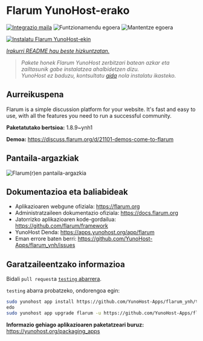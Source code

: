 <!--
Ohart ongi: README hau automatikoki sortu da <https://github.com/YunoHost/apps/tree/master/tools/readme_generator>ri esker
EZ editatu eskuz.
-->

# Flarum YunoHost-erako

[![Integrazio maila](https://apps.yunohost.org/badge/integration/flarum)](https://ci-apps.yunohost.org/ci/apps/flarum/)
![Funtzionamendu egoera](https://apps.yunohost.org/badge/state/flarum)
![Mantentze egoera](https://apps.yunohost.org/badge/maintained/flarum)

[![Instalatu Flarum YunoHost-ekin](https://install-app.yunohost.org/install-with-yunohost.svg)](https://install-app.yunohost.org/?app=flarum)

*[Irakurri README hau beste hizkuntzatan.](./ALL_README.md)*

> *Pakete honek Flarum YunoHost zerbitzari batean azkar eta zailtasunik gabe instalatzea ahalbidetzen dizu.*  
> *YunoHost ez baduzu, kontsultatu [gida](https://yunohost.org/install) nola instalatu ikasteko.*

## Aurreikuspena

Flarum is a simple discussion platform for your website. It's fast and easy to use, with all the features you need to run a successful community.

**Paketatutako bertsioa:** 1.8.9~ynh1

**Demoa:** <https://discuss.flarum.org/d/21101-demos-come-to-flarum>

## Pantaila-argazkiak

![Flarum(r)en pantaila-argazkia](./doc/screenshots/beta16.jpg)

## Dokumentazioa eta baliabideak

- Aplikazioaren webgune ofiziala: <https://flarum.org>
- Administratzaileen dokumentazio ofiziala: <https://docs.flarum.org>
- Jatorrizko aplikazioaren kode-gordailua: <https://github.com/flarum/framework>
- YunoHost Denda: <https://apps.yunohost.org/app/flarum>
- Eman errore baten berri: <https://github.com/YunoHost-Apps/flarum_ynh/issues>

## Garatzaileentzako informazioa

Bidali `pull request`a [`testing` abarrera](https://github.com/YunoHost-Apps/flarum_ynh/tree/testing).

`testing` abarra probatzeko, ondorengoa egin:

```bash
sudo yunohost app install https://github.com/YunoHost-Apps/flarum_ynh/tree/testing --debug
edo
sudo yunohost app upgrade flarum -u https://github.com/YunoHost-Apps/flarum_ynh/tree/testing --debug
```

**Informazio gehiago aplikazioaren paketatzeari buruz:** <https://yunohost.org/packaging_apps>
